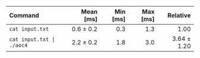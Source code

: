 | Command | Mean [ms] | Min [ms] | Max [ms] | Relative |
|:---|---:|---:|---:|---:|
| `cat input.txt` | 0.6 ± 0.2 | 0.3 | 1.3 | 1.00 |
| `cat input.txt \| ./aoc4` | 2.2 ± 0.2 | 1.8 | 3.0 | 3.64 ± 1.20 |
